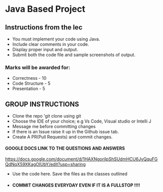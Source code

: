 # Java Based Project
## Instructions from the lec

* You must implement your code using Java.
* Include clear comments in your code.
* Display proper input and output.
* Submit both the code file and sample screenshots of output.


 ### Marks will be awarded for:
* Correctness - 10
* Code Structure - 5
* Presentation - 5

## GROUP INSTRUCTIONS
* Clone the repo 'git clone <repo name> using git
* Choose the IDE of your choice; e.g Vs Code, Visual studio or Intelli J
* Message me before committing changes
* If there is an Issue raise it up in the Github  issue tab.
* Create A PR(Pull Requests) and commit changes.
#### GOOGLE DOCS LINK TO THE QUESTIONS AND ANSWERS
https://docs.google.com/document/d/1HAXNgorilpShSUdmHCU6JyQquFGQdNqX59XKagOIUbY/edit?usp=sharing
* Use the code here. Save the files as the classes outlined

* #### COMMIT CHANGES EVERYDAY EVEN IF IT IS A FULLSTOP !!!!

